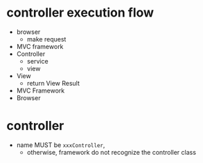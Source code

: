 # controller execution flow

- browser
  - make request
- MVC framework
- Controller
  - service
  - view
- View
  - return View Result
- MVC Framework
- Browser

# controller

- name MUST be `xxxController`,
  - otherwise, framework do not recognize the controller class
